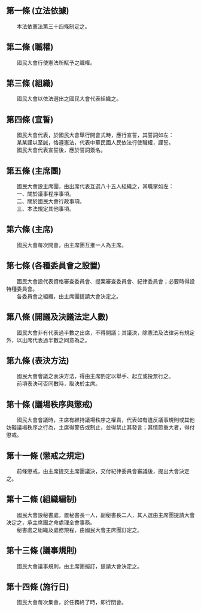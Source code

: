 第一條 (立法依據)
-----------------
　　本法依憲法第三十四條制定之。  


第二條 (職權)
-------------
　　國民大會行使憲法所賦予之職權。  


第三條 (組織)
-------------
　　國民大會以依法選出之國民大會代表組織之。  


第四條 (宣誓)
-------------
　　國民大會代表，於國民大會舉行開會式時，應行宣誓，其誓詞如左：  
　　某某謹以至誠，恪遵憲法，代表中華民國人民依法行使職權，謹誓。  
　　國民大會代表宣誓後，應於誓詞簽名。  


第五條 (主席團)
---------------
　　國民大會設主席團，由出席代表互選八十五人組織之，其職掌如左：  
　　一、關於議事程序事項。  
　　二、關於國民大會行政事項。  
　　三、本法規定其他事項。  


第六條 (主席)
-------------
　　國民大會每次開會，由主席團互推一人為主席。  


第七條 (各種委員會之設置)
-------------------------
　　國民大會設代表資格審查委員會、提案審查委員會、紀律委員會；必要時得設特種委員會。  
　　各委員會之組織，由主席團提請大會決定之。  


第八條 (開議及決議法定人數)
---------------------------
　　國民大會非有代表過半數之出席，不得開議；其議決，除憲法及法律另有規定外，以出席代表過半數之同意為之。  


第九條 (表決方法)
-----------------
　　國民大會會議之表決方法，得由主席酌定以舉手、起立或投票行之。  
　　前項表決可否同數時，取決於主席。  


第十條 (議場秩序與懲戒)
-----------------------
　　國民大會會議時，主席有維持議場秩序之權責，代表如有違反議事規則或其他妨礙議場秩序之行為，主席得警告或制止，並得禁止其發言；其情節重大者，得付懲戒。  


第十一條 (懲戒之規定)
---------------------
　　前條懲戒，由主席提交主席團議決，交付紀律委員會審議後，提出大會決定之。  


第十二條 (組織編制)
-------------------
　　國民大會設秘書處，置秘書長一人，副秘書長二人，其人選由主席團提請大會決定之，承主席團之命處理全會事務。  
　　秘書處之組織及處務規程，由國民大會主席團訂定之。  


第十三條 (議事規則)
-------------------
　　國民大會議事規則，由主席團擬訂，提請大會決定之。  


第十四條 (施行日)
-----------------
　　國民大會每次集會，於任務終了時，即行閉會。